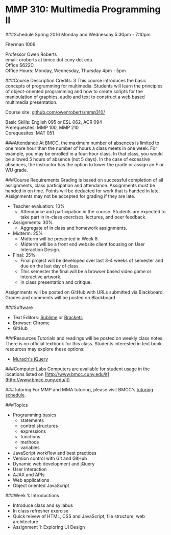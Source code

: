 # MMP 310: Multimedia Programming II

###Schedule 
Spring 2016
Monday and Wednesday 5:30pm - 7:10pm

Fiterman 1006

Professor Owen Roberts  
email: oroberts at bmcc dot cuny dot edu  
Office S622C  
Office Hours: Monday, Wednesday, Thursday 4pm - 5pm  

###Course Description
Credits: 3
This course introduces the basic concepts of programming for multimedia. Students will learn the principles of object-oriented programming and how to create scripts for the manipulation of graphics, audio and text to construct a web based multimedia presentation.

Course site: [github.com/owenroberts/mmp310/](https://github.com/owenroberts/mmp310/)

Basic Skills: English 095 or ESL 062, ACR 094  
Prerequesites: MMP 100, MMP 210  
Corequesites: MAT 051

###Attendance
At BMCC, the maximum number of absences is limited to one more hour than the number of hours a class meets in one week. For example, you may be enrolled in a four-hour class. In that class, you would be allowed 5 hours of absence (not 5 days). In the case of excessive absences, the instructor has the option to lower the grade or assign an F or WU grade.

###Course Requirements
Grading is based on successful completion of all assignments, class participation and attendance. Assignments must be handed in on time. Points will be deducted for work that is handed in late. Assignments may not be accepted for grading if they are late.

- Teacher evaluation: 10%
	- Attendance and participation in the course. Students are expected to take part in in-class exercises, lectures, and peer feedback.
- Assignments: 30%
	- Aggregate of in class and homework assignments.
- Midterm: 25%
	- Midterm will be presented in Week 8.
	- Midterm will be a front end website client focusing on User Interaction Design.
- Final: 35%
	- Final project will be developed over last 3-4 weeks of semester and due on the last day of class.
	- This semester the final will be a browser based video game or interactive artwork.
	- In class presentation and critique.

Assignments will be posted on GitHub with URLs submitted via Blackboard.  Grades and comments will be posted on Blackboard.

###Software
- Text Editors: [Sublime](http://www.sublimetext.com/3) or [Brackets](http://brackets.io/)
- Browser: Chrome
- GitHub

###Resources
Tutorials and readings will be posted on weekly class notes.
There is no official textbook for this class.
Students interested in text book resources may explore these options:
- [Murach's jQuery](https://www.murach.com/shop/murach-s-jquery-detail)


###Computer Labs
Computers are available for student usage in the locations listed on [http://www.bmcc.cuny.edu/it](http://www.bmcc.cuny.edu/it)

###Tutoring
For MMP and MMA tutoring, please visit BMCC's [tutoring schedule](http://www.bmcc.cuny.edu/lrc/schedule.jsp).

###Topics
- Programming basics
	- statements
	- control structures
	- expressions
	- functions
	- methods
	- variables
- JavaScript workflow and best practices
- Version control with Git and GitHub
- Dynamic web development and jQuery
- User Interaction
- AJAX and APIs
- Web applications
- Object oriented JavaScript

###Week 1: Introductions
- Introduce class and syllabus
- In class refresher exercise
- Quick reivew of HTML, CSS and JavaScript, file structure, web architecture
- Assignment 1: Exploring UI Design